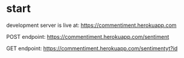 # start

development server is live at: https://commentiment.herokuapp.com


POST endpoint: https://commentiment.herokuapp.com/sentiment

GET endpoint: https://commentiment.herokuapp.com/sentimentyt?id

